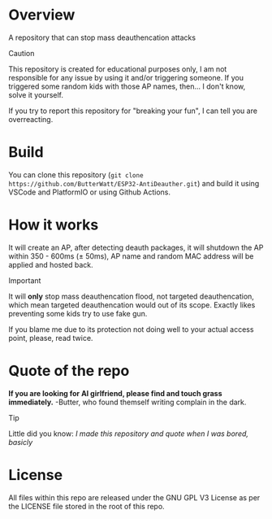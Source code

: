 # Overview
A repository that can stop mass deauthencation attacks
>[!CAUTION]
>This repository is created for educational purposes only, I am not responsible for any issue by using it and/or triggering someone. If you triggered some random kids with those AP names, then... I don't know, solve it yourself.
>
>If you try to report this repository for "breaking your fun", I can tell you are overreacting. 
# Build
You can clone this repository (`git clone https://github.com/ButterWatt/ESP32-AntiDeauther.git`) and build it using VSCode and PlatformIO or using Github Actions.
# How it works
It will create an AP, after detecting deauth packages, it will shutdown the AP within 350 - 600ms (± 50ms), AP name and random MAC address will be applied and hosted back.
>[!IMPORTANT]
>It will **only** stop mass deauthencation flood, not targeted deauthencation, which mean targeted deauthencation would out of its scope. Exactly likes preventing some kids try to use fake gun.
>
>If you blame me due to its protection not doing well to your actual access point, please, read twice.

# Quote of the repo
**If you are looking for AI girlfriend, please find and touch grass immediately.** -Butter, who found themself writing complain in the dark.
>[!TIP]
>Little did you know: *I made this repository and quote when I was bored, basicly*

# License
All files within this repo are released under the GNU GPL V3 License as per the LICENSE file stored in the root of this repo.
